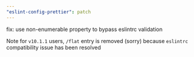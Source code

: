 ```yaml
---
"eslint-config-prettier": patch
---
```


fix: use non-enumerable property to bypass eslintrc validation

Note for `v10.1.1` users, `/flat` entry is removed (sorry) because `eslintrc` compatibility issue has been resolved
